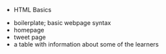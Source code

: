* HTML Basics
- boilerplate; basic webpage syntax
- homepage
- tweet page
- a table with information about some of the learners
